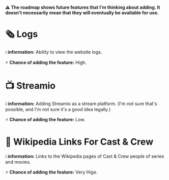 **⚠️ The roadmap shows future features that I'm thinking about adding. It doesn't necessarily mean that they will eventually be available for use.**
# 🗞️ Logs 
ℹ️ **information:** Ability to view the website logs.

⚡ **Chance of adding the feature:** High.
# 📺 Streamio 
ℹ️ **information:** Adding Streamio as a stream platform. (I'm not sure that's possible, and I'm not sure it's a good idea legally.)

⚡ **Chance of adding the feature:** Low.
# 👤 Wikipedia Links For Cast & Crew
ℹ️ **information:** Links to the Wikipedia pages of Cast & Crew people of series and movies.

⚡ **Chance of adding the feature:** Very Hige.
